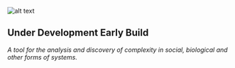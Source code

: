 ![alt text](https://github.com/Cschimpf/Complex-It/blob/master/logo_header.png "Logo Title Text")

## Under Development Early Build
*A tool for the analysis and discovery of complexity in social, biological and other forms of systems.* 

